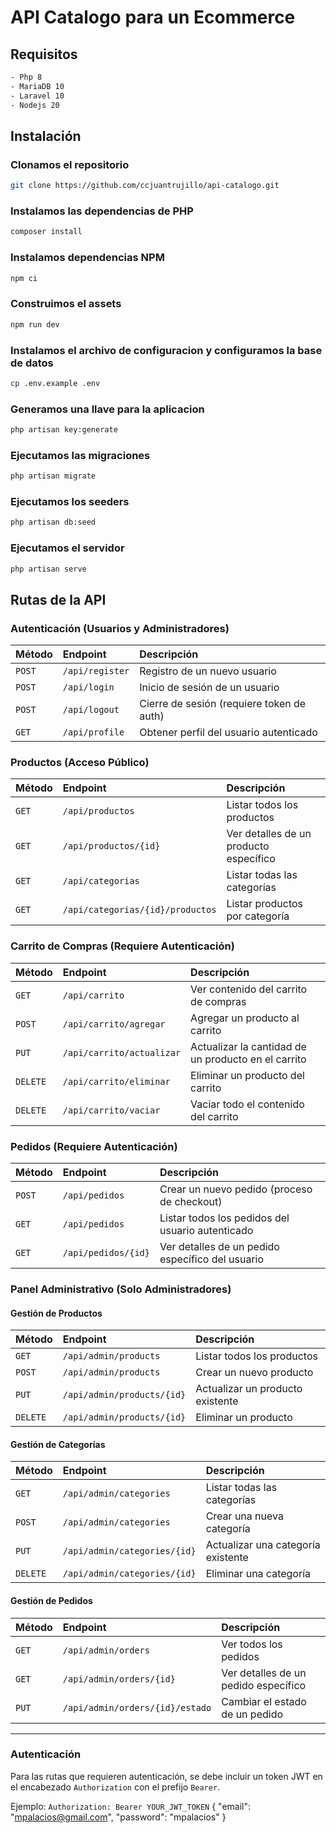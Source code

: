 # API Catalogo para un Ecommerce

## Requisitos

```sh
- Php 8
- MariaDB 10
- Laravel 10
- Nodejs 20
```
## Instalación

### Clonamos el repositorio

```sh
git clone https://github.com/ccjuantrujillo/api-catalogo.git
```

### Instalamos las dependencias de PHP

```sh
composer install
```

### Instalamos dependencias NPM

```sh
npm ci
```

### Construimos el assets

```sh
npm run dev
```

### Instalamos el archivo de configuracion y configuramos la base de datos

```sh
cp .env.example .env
```

### Generamos una llave para la aplicacion

```sh
php artisan key:generate
```

### Ejecutamos las migraciones

```sh
php artisan migrate
```

### Ejecutamos los seeders

```sh
php artisan db:seed
```

### Ejecutamos el servidor

```sh
php artisan serve
```

## Rutas de la API

### Autenticación (Usuarios y Administradores)

| Método | Endpoint          | Descripción                                 |
| :----- | :---------------- | :------------------------------------------ |
| `POST` | `/api/register`   | Registro de un nuevo usuario                |
| `POST` | `/api/login`      | Inicio de sesión de un usuario              |
| `POST` | `/api/logout`     | Cierre de sesión (requiere token de auth) |
| `GET`  | `/api/profile`    | Obtener perfil del usuario autenticado      |

### Productos (Acceso Público)

| Método | Endpoint                   | Descripción                           |
| :----- | :------------------------- | :------------------------------------ |
| `GET`  | `/api/productos`           | Listar todos los productos            |
| `GET`  | `/api/productos/{id}`      | Ver detalles de un producto específico |
| `GET`  | `/api/categorias`          | Listar todas las categorías           |
| `GET`  | `/api/categorias/{id}/productos` | Listar productos por categoría      |

### Carrito de Compras (Requiere Autenticación)

| Método   | Endpoint                  | Descripción                                   |
| :------- | :------------------------ | :-------------------------------------------- |
| `GET`    | `/api/carrito`            | Ver contenido del carrito de compras          |
| `POST`   | `/api/carrito/agregar`    | Agregar un producto al carrito                |
| `PUT`    | `/api/carrito/actualizar` | Actualizar la cantidad de un producto en el carrito |
| `DELETE` | `/api/carrito/eliminar`   | Eliminar un producto del carrito              |
| `DELETE` | `/api/carrito/vaciar`     | Vaciar todo el contenido del carrito          |

### Pedidos (Requiere Autenticación)

| Método | Endpoint             | Descripción                              |
| :----- | :------------------- | :--------------------------------------- |
| `POST` | `/api/pedidos`       | Crear un nuevo pedido (proceso de checkout) |
| `GET`  | `/api/pedidos`       | Listar todos los pedidos del usuario autenticado |
| `GET`  | `/api/pedidos/{id}`  | Ver detalles de un pedido específico del usuario |

### Panel Administrativo (Solo Administradores)

#### Gestión de Productos

| Método   | Endpoint                      | Descripción                           |
| :------- | :---------------------------- | :------------------------------------ |
| `GET`    | `/api/admin/products`        | Listar todos los productos            |
| `POST`   | `/api/admin/products`        | Crear un nuevo producto               |
| `PUT`    | `/api/admin/products/{id}`   | Actualizar un producto existente      |
| `DELETE` | `/api/admin/products/{id}`   | Eliminar un producto                  |

#### Gestión de Categorías

| Método   | Endpoint                      | Descripción                           |
| :------- | :---------------------------- | :------------------------------------ |
| `GET`    | `/api/admin/categories`       | Listar todas las categorías           |
| `POST`   | `/api/admin/categories`       | Crear una nueva categoría             |
| `PUT`    | `/api/admin/categories/{id}`  | Actualizar una categoría existente    |
| `DELETE` | `/api/admin/categories/{id}`  | Eliminar una categoría                |

#### Gestión de Pedidos

| Método | Endpoint                          | Descripción                         |
| :----- | :-------------------------------- | :---------------------------------- |
| `GET`  | `/api/admin/orders`              | Ver todos los pedidos               |
| `GET`  | `/api/admin/orders/{id}`         | Ver detalles de un pedido específico |
| `PUT`  | `/api/admin/orders/{id}/estado`  | Cambiar el estado de un pedido      |

---

### Autenticación

Para las rutas que requieren autenticación, se debe incluir un token JWT en el encabezado `Authorization` con el prefijo `Bearer`.

Ejemplo:
`Authorization: Bearer YOUR_JWT_TOKEN`
{
	"email": "mpalacios@gmail.com",
	"password": "mpalacios"
}
